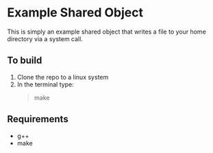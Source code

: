# Example Shared Object

This is simply an example shared object that writes a file to your home directory via a system call.

## To build

1. Clone the repo to a linux system
2. In the terminal type:
    > make

## Requirements

- g++
- make
